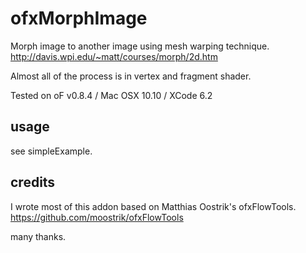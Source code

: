# ofxMorphImage

Morph image to another image using mesh warping technique.  
http://davis.wpi.edu/~matt/courses/morph/2d.htm

Almost all of the process is in vertex and fragment shader.  

Tested on oF v0.8.4 / Mac OSX 10.10 / XCode 6.2

## usage

see simpleExample.

## credits

I wrote most of this addon based on Matthias Oostrik's ofxFlowTools.
https://github.com/moostrik/ofxFlowTools  

many thanks.

